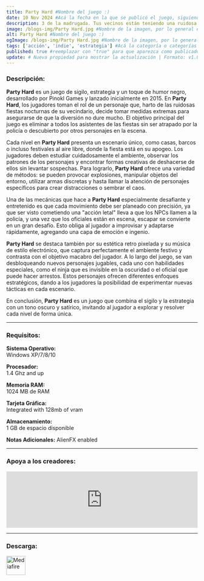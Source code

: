 ```yaml
---
title: Party Hard #Nombre del juego :)
date: 10 Nov 2024 #Acá la fecha en la que se publicó el juego, siguiendo este formato: Dia "30", Mes "Oct", Año "2024" = como debe quedar: 30 Oct 2024
description: 3 de la madrugada. Tus vecinos están teniendo una ruidosa fiesta. Párala. Party Hard es un galardonado juego de estrategia, en el que deberás detener la fiesta de cualquiera manera. #Acá una mini descripción del juego
image: /blogs-img/Party Hard.jpg #Nombre de la imagen, por lo general es exactamente el mismo nombre que el juego excluyendo lo ":" (Dos puntos)
alt: Party Hard #Nombre del juego :)
ogImage: /blogs-img/Party Hard.jpg #Nombre de la imagen, por lo general es exactamente el mismo nombre que el juego excluyendo lo ":" (Dos puntos)
tags: ['acción', 'indie', 'estrategia'] #Acá la categoría o categorías del juego, si es más de una se coloca en este formato: ['categoría1', 'categoría2']
published: true #reemplazar con "true" para que aparezca como publicado
update: # Nueva propiedad para mostrar la actualización | Formato: v1.0.0
---
```


<!--En VSCode seleccionando una palabra, por ejemplo: "Party Hard" y apretando Ctrl+F2 se seleccionan todas las palabras iguales-->

### Descripción:
**Party Hard** es un juego de sigilo, estrategia y un toque de humor negro, desarrollado por Pinokl Games y lanzado inicialmente en 2015. En **Party Hard**, los jugadores toman el rol de un personaje que, harto de las ruidosas fiestas nocturnas de su vecindario, decide tomar medidas extremas para asegurarse de que la diversión no dure mucho. El objetivo principal del juego es eliminar a todos los asistentes de las fiestas sin ser atrapado por la policía o descubierto por otros personajes en la escena.

Cada nivel en **Party Hard** presenta un escenario único, como casas, barcos o incluso festivales al aire libre, donde la fiesta está en su apogeo. Los jugadores deben estudiar cuidadosamente el ambiente, observar los patrones de los personajes y encontrar formas creativas de deshacerse de ellos sin levantar sospechas. Para lograrlo, **Party Hard** ofrece una variedad de métodos: se pueden provocar explosiones, manipular objetos del entorno, utilizar armas discretas y hasta llamar la atención de personajes específicos para crear distracciones o sembrar el caos.

Una de las mecánicas que hace a **Party Hard** especialmente desafiante y entretenido es que cada movimiento debe ser planeado con precisión, ya que ser visto cometiendo una "acción letal" lleva a que los NPCs llamen a la policía, y una vez que los oficiales están en escena, escapar se convierte en un gran desafío. Esto obliga al jugador a improvisar y adaptarse rápidamente, agregando una capa de emoción e ingenio.

**Party Hard** se destaca también por su estética retro pixelada y su música de estilo electrónico, que captura perfectamente el ambiente festivo y contrasta con el objetivo macabro del jugador. A lo largo del juego, se van desbloqueando nuevos personajes jugables, cada uno con habilidades especiales, como el ninja que es invisible en la oscuridad o el oficial que puede hacer arrestos. Estos personajes ofrecen diferentes enfoques estratégicos, dando a los jugadores la posibilidad de experimentar nuevas tácticas en cada escenario.

En conclusión, **Party Hard** es un juego que combina el sigilo y la estrategia con un tono oscuro y satírico, invitando al jugador a explorar y resolver cada nivel de forma única.
<!--Prompt para Chat-GPT: Hazme una descripción para el juego "Party Hard" y cada que menciones "Party Hard" ponlo en negrita -->

---

### Requisitos:
**Sistema Operativo:**  
Windows XP/7/8/10

**Procesador:**  
1.4 Ghz and up

**Memoria RAM:**  
1024 MB de RAM

**Tarjeta Gráfica:**  
Integrated with 128mb of vram

**Almacenamiento:**  
1 GB de espacio disponible

**Notas Adicionales:**
AlienFX enabled

<!--Si falta o sobra un requisito se quita o se agrega manteniendo el mismo formato-->

---

### Apoya a los creadores:
<iframe src="https://store.steampowered.com/widget/356570/" frameborder="0" style="background-color: transparent; width: 100% !important; aspect-ratio: 646 / 190;"></iframe>

<!--Reemplazar los numeros (AppID) del juego (en este caso 2668510) por el numero (AppID) correspondiente con el juego a publicar-->
<!--El AppID se encuentra en la URL del Juego en Steam-->

---

### Descarga:

[<img src="https://gist.github.com/cxmeel/0dbc95191f239b631c3874f4ccf114e2/raw/download.svg" alt="Mediafire" height="50" />](https://www.mediafire.com/file/bzqsyex00r0tm58/Party_Hard.zip/file)

<!-- # se debe reemplazar por el link de descarga-->

<!--NOMBRE-DEL-SERVICIO se debe reemplazar por el servicio donde está subido el juego-->